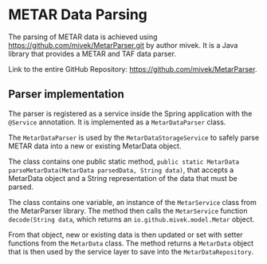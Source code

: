 # METAR Data Parsing

The parsing of METAR data is achieved using https://github.com/mivek/MetarParser.git by author mivek. It is a Java library that provides a METAR and TAF data parser.

Link to the entire GitHub Repository: https://github.com/mivek/MetarParser.

## Parser implementation

The parser is registered as a service inside the Spring application with the `@Service` annotation. It is implemented as a `MetarDataParser` class.

The `MetarDataParser` is used by the `MetarDataStorageService` to safely parse METAR data into a new or existing MetarData object.

The class contains one public static method, `public static MetarData parseMetarData(MetarData parsedData, String data)`, that accepts a MetarData object and a String representation of the data that must be parsed.

The class contains one variable, an instance of the `MetarService` class from the MetarParser library. The method then calls the `MetarService` function `decode(String data`, which returns an `io.github.mivek.model.Metar` object.

From that object, new or existing data is then updated or set with setter functions from the `MetarData` class. The method returns a `MetarData` object that is then used by the service layer to save into the `MetarDataRepository`.